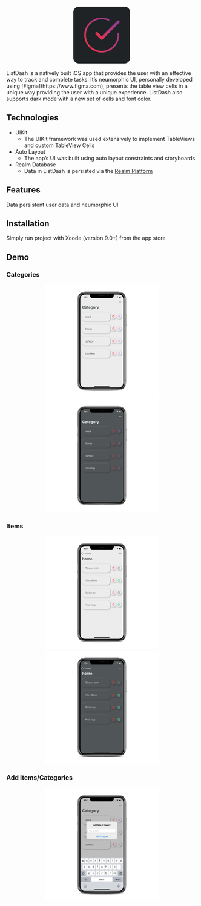 <p align="center">
  <img src="/X/LD.png?raw=true" width="150" height="150" alt="ListDash App Icon"/>
</p>
ListDash is a natively built iOS app that provides the user with an effective way to track and complete tasks. It’s neumorphic UI, personally developed using [Figma](https://www.figma.com), presents the table view cells in a unique way providing the user with a unique experience. ListDash also supports dark mode with a new set of cells and font color.

## Technologies
* UIKit <br />
  * The UIKit framework was used extensively to implement TableViews and custom TableView Cells
* Auto Layout <br />
  * The app’s UI was built using auto layout constraints and storyboards
* Realm Database <br />
  * Data in ListDash is persisted via the [Realm Platform](https://docs.realm.io/sync/what-is-realm-platform)

## Features
Data persistent user data and neumorphic UI

## Installation
Simply run project with Xcode (version 9.0+) from the app store

## Demo

### Categories
<p align="center">
  <img src="/X/category_light.png?raw=true" width="300" height="300" alt="Category Screen Light"/>
  <img src="/X/category_dark.png?raw=true" width="300" height="300" alt="Category Screen Dark"/>
</p>

### Items
<p align="center">
  <img src="/X/Items_light.png?raw=true" width="300" height="300" alt="Items Screen Light"/>
  <img src="/X/Items_dark.png?raw=true" width="300" height="300" alt="Items Screen Dark"/>
</p>

### Add Items/Categories
<p align="center">
  <img src="/X/add_light.png?raw=true" width="300" height="300" alt="Add Items/Categories Screen Light"/>
</p>

